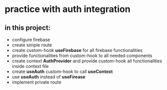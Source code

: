 # practice with auth integration

## in this project:
 - configure firebase 
 - create simple route
 - create custom-hook **useFirebase** for all firebase functionalities
 - provide functionalities from custom-hook to all needed components
 - create context **AuthProvider** and provide custom-hook all functionalities inside context file
 - create **useAuth** custom-hook to call **useContext**
 - use **useAuth** instead of **useFirease**
 - implement private route 